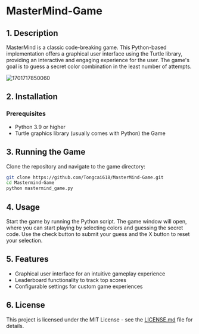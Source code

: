 # MasterMind-Game

## 1. Description

MasterMind is a classic code-breaking game. This Python-based implementation offers a graphical user interface using the Turtle library, providing an interactive and engaging experience for the user. The game's goal is to guess a secret color combination in the least number of attempts.

![1701717850060](image/README/1701717850060.png)

## 2. Installation

### Prerequisites

- Python 3.9 or higher
- Turtle graphics library (usually comes with Python) the Game

## 3. Running the Game

Clone the repository and navigate to the game directory:

```bash
git clone https://github.com/Tongcai618/MasterMind-Game.git
cd Mastermind-Game
python mastermind_game.py
```

## 4. Usage

Start the game by running the Python script. The game window will open, where you can start playing by selecting colors and guessing the secret code. Use the check button to submit your guess and the X button to reset your selection.

## 5. Features

- Graphical user interface for an intuitive gameplay experience
- Leaderboard functionality to track top scores
- Configurable settings for custom game experiences

## 6. License

This project is licensed under the MIT License - see the [LICENSE.md](LICENSE.md) file for details.
